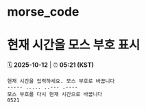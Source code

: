 # morse_code
# 현재 시간을 모스 부호 표시
<!-- MORSE_TIME_START -->
🗓️ **2025-10-12** | ⏰ **05:21 (KST)**

```
현재 시간을 입력하세요. 모스 부호로 바꿉니다
----- ..... ..--- .----
모스 부호를 다시 현재 시간으로 바꿉니다
0521
```
<!-- MORSE_TIME_END -->

